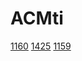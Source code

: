 # ACMti

[1160](https://github.com/huakaiwuxv/huakaiwuxv.github.io/edit/master/acm/1160.md)
[1425](https://github.com/huakaiwuxv/huakaiwuxv.github.io/edit/master/acm/1425.md)
[1159](https://github.com/huakaiwuxv/huakaiwuxv.github.io/edit/master/acm/1159.md)
